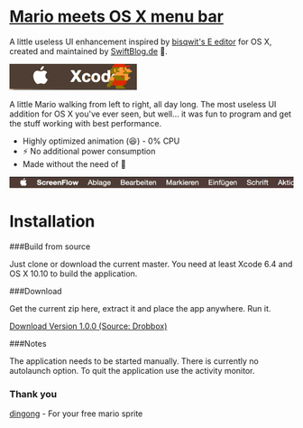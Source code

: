 # [Mario meets OS X menu bar](https://github.com/SwiftBlogDe/MarioMeetsMenuBar) #

A little useless UI enhancement inspired by [bisqwit's E editor](https://www.youtube.com/watch?v=y71lli8MS8s) for OS X, created and maintained by [SwiftBlog.de](http://www.swift-blog.de) :rocket:.



![MarioMeetsMenuBar](https://raw.githubusercontent.com/SwiftBlogDe/MarioMeetsMenuBar/master/Screenshots/mario_walking.png "MarioMeetsMenuBar")

A little Mario walking from left to right, all day long. The most useless UI addition for OS X you've ever seen, but well... it was fun to program and get the stuff working with best performance. 
* Highly optimized animation (:laughing:) - 0% CPU
* :zap: No additional power consumption
* Made without the need of :beer:


![MarioMeetsMenuBar](https://raw.githubusercontent.com/SwiftBlogDe/MarioMeetsMenuBar/master/Screenshots/app_preview.gif "MarioMeetsMenuBar")

# Installation #

###Build from source

Just clone or download the current master. You need at least Xcode 6.4 and OS X 10.10 to build the application. 

###Download

Get the current zip here, extract it and place the app anywhere. Run it.

[Download Version 1.0.0  (Source: Drobbox)](https://www.dropbox.com/s/q85me9avdm42vr7/MarioMeetsMenuBarV100.zip?dl=0)

###Notes

The application needs to be started manually. There is currently no autolaunch option. To quit the application use the activity monitor. 

### Thank you

[dingong](https://scratch.mit.edu/projects/167450/) - For your free mario sprite
